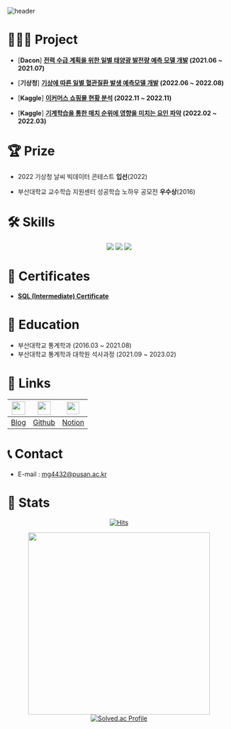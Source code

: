 ![header](https://capsule-render.vercel.app/api?type=waving&color=gradient&height=300&section=header&text=Welcome!&fontSize=80&animation=fadeIn&desc=Mingyu's%20Github%20Profile&descAlignY=65&descAlign=60)

# 👨🏻‍💻 Project
- [**Dacon**] **[전력 수급 계획을 위한 일별 태양광 발전량 예측 모델 개발](https://dacon.io/competitions/official/235720/overview/description) (2021.06 ~ 2021.07)**

- [**기상청**] **[기상에 따른 일별 혈관질환 발생 예측모델 개발](https://bd.kma.go.kr/contest/) (2022.06 ~ 2022.08)**
    
- [**Kaggle**] **[이커머스 쇼핑몰 현황 분석](https://dacon.io/competitions/official/235720/overview/description) (2022.11 ~ 2022.11)**

- [**Kaggle**] **[기계학습을 통한 매치 순위에 영향을 미치는 요인 파악](https://dacon.io/competitions/official/235720/overview/description) (2022.02 ~ 2022.03)**
        

# 🏆 Prize
- 2022 기상청 날씨 빅데이터 콘테스트 **입선**(2022)

- 부산대학교 교수학습 지원센터 성공학습 노하우 공모전 **우수상**(2016)

# 🛠️ Skills
<div align=center>
<img src="https://img.shields.io/badge/Python-3776AB?style=flat-square&logo=Python&logoColor=white"/></a>
<img src="https://img.shields.io/badge/R-276DC3?style=flat-square&logo=R&logoColor=white"/></a>
<img src="https://img.shields.io/badge/MySQL-4479A2?style=flat-square&logo=MySQL&logoColor=white"/></a>
</div>

# 📘 Certificates
- **[SQL (Intermediate) Certificate](https://www.hackerrank.com/certificates/25f36fbd4456?utm_medium=email&utm_source=mail_template_1393&utm_campaign=hrc_skills_certificate)**

# 🏫 Education
- 부산대학교 통계학과 (2016.03 ~ 2021.08)
- 부산대학교 통계학과 대학원 석사과정 (2021.09 ~ 2023.02)

# 📓 Links
<div align=center>

|[<img src="https://blog.kakaocdn.net/dn/tJJAF/btqNH0rpnHA/QFedr6Gwu7hoSEDOKltfvk/img.png" width = "30"/></a>](https://park-mingyu.tistory.com/)|[<img src="https://miro.medium.com/v2/resize:fit:636/format:webp/1*1OKmA2EdGln8O6RCVORgGg.png" width = "30"/></a>](https://github.com/mg4432)|[<img src="https://upload.wikimedia.org/wikipedia/commons/thumb/e/e9/Notion-logo.svg/100px-Notion-logo.svg.png" width = "28"/></a>](https://mingyupark.notion.site/Mingyu-Park-a3eb0a30e8af45f297a2e1d247f48dd8)|
|--|--|--|
|[Blog](https://park-mingyu.tistory.com/)|[Github](https://github.com/mg4432)|[Notion](https://mingyupark.notion.site/Mingyu-Park-a3eb0a30e8af45f297a2e1d247f48dd8)|

</div>

# 📞 Contact 
- E-mail : mg4432@pusan.ac.kr

# 🎢 Stats

<div align=center>
 
[![Hits](https://hits.seeyoufarm.com/api/count/incr/badge.svg?url=https%3A%2F%2Fgithub.com%2Fmg4432&count_bg=%2379C83D&title_bg=%23555555&icon=&icon_color=%23E7E7E7&title=hits&edge_flat=false)](https://hits.seeyoufarm.com)

<img src="https://github-readme-stats.vercel.app/api?username=mg4432&theme=vue&show_icons=true" width = "410"/></a>
[![Solved.ac Profile](http://mazassumnida.wtf/api/generate_badge?boj=mg4432)](https://solved.ac/mg4432)

</div>
 
